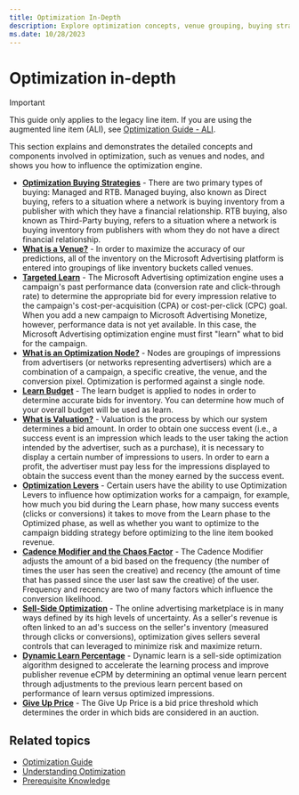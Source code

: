 ```yaml
---
title: Optimization In-Depth
description: Explore optimization concepts, venue grouping, buying strategies, valuation, and levers influencing bid strategies in online advertising.
ms.date: 10/28/2023
---
```


# Optimization in-depth

> [!IMPORTANT]
> This guide only applies to the legacy line item. If you are using the augmented line item (ALI), see [Optimization Guide - ALI](optimization-guide-ali.md).

This section explains and demonstrates the detailed concepts and components involved in optimization, such as venues and nodes, and shows you how to influence the optimization engine.

- **[Optimization Buying Strategies](optimization-buying-strategies.md)** - There are two primary types of buying: Managed and RTB. Managed buying, also known as Direct buying, refers to a situation where a network is buying inventory from a publisher with which they have a financial relationship. RTB buying, also known as Third-Party buying, refers to a situation where a network is buying inventory from publishers with whom they do not have a direct financial relationship.
- **[What is a Venue?](what-is-a-venue.md)** -  In order to maximize the accuracy of our predictions, all of the inventory on the Microsoft Advertising platform is entered into groupings of like inventory buckets called venues.
- **[Targeted Learn](targeted-learn.md)** - The Microsoft Advertising optimization engine uses a campaign's past performance data (conversion rate and click-through rate) to determine the appropriate bid for every impression relative to the campaign's cost-per-acquisition (CPA) or cost-per-click (CPC) goal. When you add a new campaign to Microsoft Advertising Monetize, however, performance data is not yet available. In this case, the Microsoft Advertising optimization engine must first "learn" what to bid for the campaign.
- **[What is an Optimization Node?](what-is-an-optimization-node.md)** - Nodes are groupings of impressions from advertisers (or networks representing advertisers) which are a combination of a campaign, a specific creative, the venue, and the conversion pixel. Optimization is performed against a single node.
- **[Learn Budget](learn-budget.md)** - The learn budget is applied to nodes in order to determine accurate bids for inventory. You can determine how much of your overall budget will be used as learn.
- **[What is Valuation?](what-is-valuation.md)** - Valuation is the process by which our system determines a bid amount. In order to obtain one success event (i.e., a success event is an impression which leads to the user taking the action intended by the advertiser, such as a purchase), it is necessary to display a certain number of impressions to users. In order to earn a profit, the advertiser must pay less for the impressions displayed to obtain the success event than the money earned by the success event.
- **[Optimization Levers](optimization-levers.md)** - Certain users have the ability to use Optimization Levers to influence how optimization works for a campaign, for example, how much you bid during the Learn phase, how many success events (clicks or conversions) it takes to move from the Learn phase to the Optimized phase, as well as whether you want to optimize to the campaign bidding strategy before optimizing to the line item booked revenue.
- **[Cadence Modifier and the Chaos Factor](cadence-modifier-and-the-chaos-factor.md)** - The Cadence Modifier adjusts the amount of a bid based on the frequency (the number of times the user has seen the creative) and recency (the amount of time that has passed since the user last saw the creative) of the user. Frequency and recency are two of many factors which influence the conversion likelihood.
- **[Sell-Side Optimization](sell-side-optimization.md)** - The online advertising marketplace is in many ways defined by its high levels of uncertainty. As a seller's revenue is often linked to an ad's success on the seller's inventory (measured through clicks or conversions), optimization gives sellers several controls that can leveraged to minimize risk and maximize return.
- **[Dynamic Learn Percentage](dynamic-learn-percentage.md)** - Dynamic learn is a sell-side optimization algorithm designed to accelerate the learning process and improve publisher revenue eCPM by determining an optimal venue learn percent through adjustments to the previous learn percent based on performance of learn versus optimized impressions.
- **[Give Up Price](give-up-price.md)** - The Give Up Price is a bid price threshold which determines the order in which bids are considered in an auction.

## Related topics

- [Optimization Guide](optimization-guide.md)
- [Understanding Optimization](understanding-optimization.md)
- [Prerequisite Knowledge](prerequisite-knowledge.md)